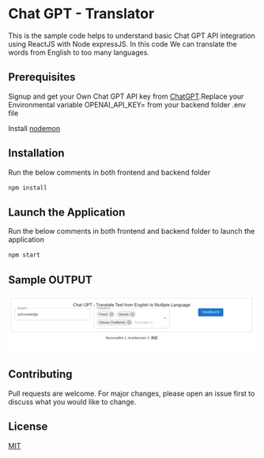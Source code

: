 # Chat GPT - Translator

This is the sample code helps to understand basic Chat GPT API integration using ReactJS with Node expressJS. In this code We can translate the words from English to too many languages.

## Prerequisites
Signup and get your Own Chat GPT API key from [ChatGPT](https://chat.openai.com/).Replace your Environmental variable OPENAI_API_KEY=<APIKEY> from your backend folder .env file

Install [nodemon](https://www.npmjs.com/package/nodemon)

## Installation

Run the below comments in both frontend and backend folder
```bash
npm install
```

## Launch the Application

Run the below comments in both frontend and backend folder to launch the application
```bash
npm start
```
## Sample OUTPUT

![Screenshot](screenshot.png)

## Contributing

Pull requests are welcome. For major changes, please open an issue first
to discuss what you would like to change.


## License

[MIT](https://choosealicense.com/licenses/mit/)